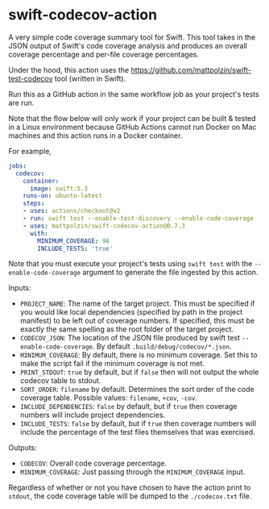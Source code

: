 # swift-codecov-action

A very simple code coverage summary tool for Swift. This tool takes in the JSON output of Swift's code coverage analysis and produces an overall coverage percentage and per-file coverage percentages.

Under the hood, this action uses the https://github.com/mattpolzin/swift-test-codecov tool (written in Swift).

Run this as a GitHub action in the same workflow job as your project's tests are run.

Note that the flow below will only work if your project can be built & tested in a Linux environment because GitHub Actions cannot run Docker on Mac machines and this action runs in a Docker container.

For example,
```yaml
jobs:
  codecov:
    container:
      image: swift:5.3
    runs-on: ubuntu-latest
    steps:
    - uses: actions/checkout@v2
    - run: swift test --enable-test-discovery --enable-code-coverage
    - uses: mattpolzin/swift-codecov-action@0.7.3
      with:
        MINIMUM_COVERAGE: 98
        INCLUDE_TESTS: 'true'
```

Note that you must execute your project's tests using `swift test` with the `--enable-code-coverage` argument to generate the file ingested by this action.

Inputs:
- `PROJECT_NAME`: The name of the target project. This must be specified if you would like local dependencies (specified by path in the project manifest) to be left out of coverage numbers. If specified, this must be exactly the same spelling as the root folder of the target project.
- `CODECOV_JSON`: The location of the JSON file produced by swift test `--enable-code-coverage`. By default `.build/debug/codecov/*.json`.
- `MINIMUM_COVERAGE`: By default, there is no minimum coverage. Set this to make the script fail if the minimum coverage is not met.
- `PRINT_STDOUT`: `true` by default, but if `false` then will not output the whole codecov table to stdout.
- `SORT_ORDER`: `filename` by default. Determines the sort order of the code coverage table. Possible values: `filename`, `+cov`, `-cov`.
- `INCLUDE_DEPENDENCIES`: `false` by default, but if `true` then coverage numbers will include project dependencies.
- `INCLUDE_TESTS`: `false` by default, but if `true` then coverage numbers will include the percentage of the test files themselves that was exercised.

Outputs:
- `CODECOV`: Overall code coverage percentage.
- `MINIMUM_COVERAGE`: Just passing through the `MINIMUM_COVERAGE` input.
  
Regardless of whether or not you have chosen to have the action print to `stdout`, the code coverage table will be dumped to the `./codecov.txt` file.
